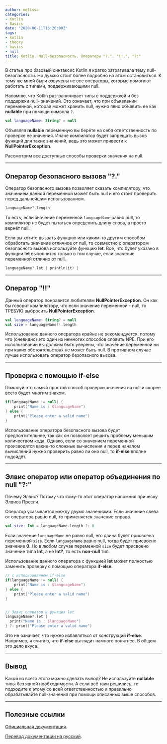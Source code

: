 ```yaml
---
author: melissa
categories:
- Kotlin
- Basics
date: "2020-06-11T16:20:00Z"
tags:
- kotlin
- theory
- basics
- null
title: Kotlin. Null-безопасность. Операторы "?.", "!!.", "?:"
---
```


В статье про базовый синтаксис Kotlin я кратко затрагивала тему null-безопасности.
Но думаю стоит более подробно на этом остановиться. К тому же мной были озвучены
не все операторы, которые помогают работать с типами, поддерживающими null.

Напомню, что Kotlin разграничивает типы с поддержкой и без поддержки null-
значений. Это означает, что при объявлении переменной, которая может хранить
null, нужно явно объявить ее как **nullable** при помощи символа `?`.

```kotlin
val languageName: String? = null
```

Объявляя **nullable** переменную вы берёте на себя ответственность по проверке
её значения. Иначе компилятор будет запрещать вызов функций для таких значений,
ведь это может привести к **NullPointerException**.

Рассмотрим все доступные способы проверки значения на null.

***

## Оператор безопасного вызова "?."

Оператор безопасного вызова позволяет сказать компилятору, что значением данной
переменной может быть null и его стоит проверить перед дальнейшим использованием.

```kotlin
languageName?.length
```

То есть, если значение переменной `languageName` равно null, то компилятор не
будет пытаться определить длину слова, а просто вернёт null.

Если вы хотите вызвать функцию или каким-то другим способом обработать значение
отличное от null, то совместно с оператором безопасного вызова используйте
функцию **let**. Всё, что будет указано в функции **let** выполнится только в
том случае, если значение переменной отлично от null.

```kotlin
languageName?.let { println(it) }
```

***

## Оператор "!!"

Данный оператор понравится любителям **NullPointerException**. Он как бы говорит
компилятору, что если значение переменной - null, то ТРЕБУЮ выбросить
**NullPointerException**.

```kotlin
val languageName: String? = null
val size = languageName!!.length
```

Использование данного оператора крайне не рекомендуется, потому что (очевидно)
это один из немногих способов словить NPE. При его использовании вы должны быть
уверены, что значение переменной ни при каких обстоятельствах не может быть null.
В противном случае лучше использовать оператор безопасного вызова.

***

## Проверка с помощью if-else

Пожалуй это самый простой способ проверки значения на null и скорее всего будет
многим знаком.

```kotlin
if(languageName != null) {
    print("Name is : $languageName")
} else {
    print("Please enter a valid name")
}
```

Использование оператора безопасного вызова будет предпочтительнее, так как он
позволяет решить проблему меньшим количеством кода. Однако, если со значением
переменной производятся какие-то сложные вычисления и перед началом вычислений
нужно проверить равно ли оно null, то **if-else** вполне подойдёт.

***

## Элвис оператор или оператор объединения по null "?:"

Почему Элвис? Потому что кому-то этот оператор напомнил прическу Элвиса Пресли.

Оператор указывается между двумя значениями. Если значение слева от оператора
равно null, то применяется значение справа.

```kotlin
val size: Int = languageName.length ?: 0
```

Если значение `languageName` не равно null, его длина будет присвоена переменной
`size`. Если `languageName` равно null, тогда будет присвоено значение **0**. Но
в любом случае переменной `size` будет присвоено значение типа **Int**, а не
**Int?**, то есть **non-null** тип.

Использование данного оператора с функцией **let** может полностью заменить
проверку с помощью оператора **if-else**.

```kotlin
// с использованием if-else
if(languageName != null) {
    print("Name is : $languageName")
} else {
    print("Please enter a valid name")
}


// Элвис оператор и функция let
languageName?.let {
  print("Name is : $languageName")
} ?: print("Please enter a valid name")
```

Это не означает, что нужно избавляться от конструкций **if-else**. Например, я
считаю, что **if-else** выглядит намного понятнее. В общем это дело вкуса.

***

## Вывод

Какой из всего этого можно сделать вывод? Не используйте **nullable** типы без
явной необходимости. А если всё таки решились, то подходите к этому со всей
ответственностью и правильно обрабатывайте null-значения при помощи описанных
выше способов.

***

## Полезные ссылки

[Официальная документация](https://kotlinlang.org/docs/reference/null-safety.html "kotlinlang.org").  

[Перевод документации на русский](https://kotlinlang.ru/docs/reference/null-safety.html#the--operator "kotlinlang.ru").
